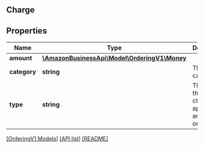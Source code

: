 ## Charge

## Properties

Name | Type | Description | Notes
------------ | ------------- | ------------- | -------------
**amount** | [**\AmazonBusinessApi\Model\OrderingV1\Money**](Money.md) |  |
**category** | **string** | The charge category. |
**type** | **string** | These are the type of charges applied to an item or order. |

[[OrderingV1 Models]](../) [[API list]](../../Api) [[README]](../../../README.md)

